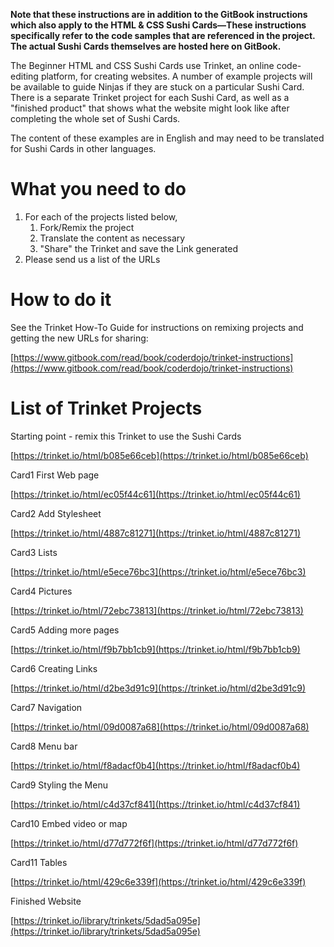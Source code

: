 **Note that these instructions are in addition to the GitBook instructions which also apply to the HTML & CSS Sushi Cards—These instructions specifically refer to the code samples that are referenced in the project. The actual Sushi Cards themselves are hosted here on GitBook.**

The Beginner HTML and CSS Sushi Cards use Trinket, an online code-editing platform, for creating websites. A number of example projects will be available to guide Ninjas if they are stuck on a particular Sushi Card. There is a separate Trinket project for each Sushi Card, as well as a "finished product" that shows what the website might look like after completing the whole set of Sushi Cards.

The content of these examples are in English and may need to be translated for Sushi Cards in other languages.

# What you need to do

1. For each of the projects listed below,
   1. Fork/Remix the project
   2. Translate the content as necessary
   3. "Share" the Trinket and save the Link generated
2. Please send us a list of the URLs

# How to do it

See the Trinket How-To Guide for instructions on remixing projects and getting the new URLs for sharing:

[https://www.gitbook.com/read/book/coderdojo/trinket-instructions](https://www.gitbook.com/read/book/coderdojo/trinket-instructions)

# List of Trinket Projects

Starting point - remix this Trinket to use the Sushi Cards

[https://trinket.io/html/b085e66ceb](https://trinket.io/html/b085e66ceb)

Card1 First Web page

[https://trinket.io/html/ec05f44c61](https://trinket.io/html/ec05f44c61)

Card2 Add Stylesheet

[https://trinket.io/html/4887c81271](https://trinket.io/html/4887c81271)

Card3 Lists

[https://trinket.io/html/e5ece76bc3](https://trinket.io/html/e5ece76bc3)

Card4 Pictures

[https://trinket.io/html/72ebc73813](https://trinket.io/html/72ebc73813)

Card5 Adding more pages

[https://trinket.io/html/f9b7bb1cb9](https://trinket.io/html/f9b7bb1cb9)

Card6 Creating Links

[https://trinket.io/html/d2be3d91c9](https://trinket.io/html/d2be3d91c9)

Card7 Navigation

[https://trinket.io/html/09d0087a68](https://trinket.io/html/09d0087a68)

Card8 Menu bar

[https://trinket.io/html/f8adacf0b4](https://trinket.io/html/f8adacf0b4)

Card9 Styling the Menu

[https://trinket.io/html/c4d37cf841](https://trinket.io/html/c4d37cf841)

Card10 Embed video or map

[https://trinket.io/html/d77d772f6f](https://trinket.io/html/d77d772f6f)

Card11 Tables

[https://trinket.io/html/429c6e339f](https://trinket.io/html/429c6e339f)

Finished Website

[https://trinket.io/library/trinkets/5dad5a095e](https://trinket.io/library/trinkets/5dad5a095e)


